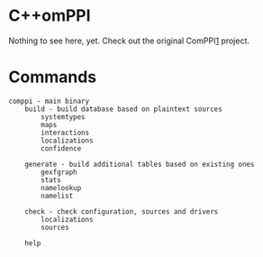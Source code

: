 C++omPPI
========
Nothing to see here, yet. Check out the original ComPPI[1] project.

Commands
========

    comppi - main binary
        build - build database based on plaintext sources
            systemtypes
            maps
            interactions
            localizations
            confidence
            
        generate - build additional tables based on existing ones
            gexfgraph
            stats
            namelookup
            namelist
            
        check - check configuration, sources and drivers
            localizations
            sources 
            
        help
        
[1]: https://github.com/erenon/ComPPI
